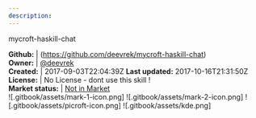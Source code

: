 ```yaml
---
description: 
---
```

mycroft-haskill-chat



**Github:** | (https://github.com/deevrek/mycroft-haskill-chat)  
**Owner:** | [@deevrek](https://github.com/deevrek)  
**Created:** | 2017-09-03T22:04:39Z  **Last updated:** 2017-10-16T21:31:50Z  
**License:** | No License - dont use this skill !  
**Market status:** | [Not in Market](https://market.mycroft.ai/skill/)  
 ![.gitbook/assets/mark-1-icon.png]  ![.gitbook/assets/mark-2-icon.png]  ![.gitbook/assets/picroft-icon.png]  ![.gitbook/assets/kde.png]  
